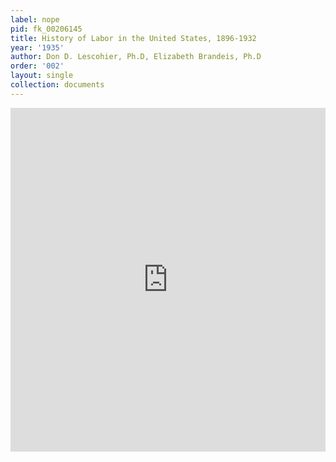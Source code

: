 ```yaml
---
label: nope
pid: fk_00206145
title: History of Labor in the United States, 1896-1932
year: '1935'
author: Don D. Lescohier, Ph.D, Elizabeth Brandeis, Ph.D
order: '002'
layout: single
collection: documents
---
```

<iframe src="https://northwestern.app.box.com/embed/s/m48eunkxnzh3n50knlvin9c9gl8uurvf?sortColumn=date&view=list" width="100%" height="550" frameborder="0" allowfullscreen webkitallowfullscreen msallowfullscreen></iframe>
